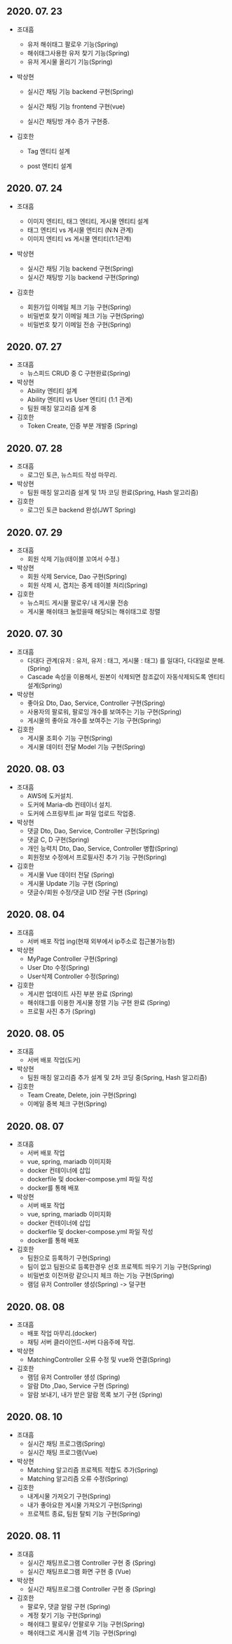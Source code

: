 ## 2020. 07. 23

- 조대흠
  - 유저 해쉬태그 팔로우 기능(Spring)
  - 해쉬태그사용한 유저 찾기 기능(Spring)
  - 유저 게시물 올리기 기능(Spring)

- 박상현

  - 실시간 채팅 기능 backend 구현(Spring)

  - 실시간 채팅 기능 frontend 구현(vue)

  - 실시간 채팅방 개수 증가 구현중.
- 김호한
  - Tag 엔티티 설계
  
  - post 엔티티 설계
  
    

## 2020. 07. 24

- 조대흠
  - 이미지 엔티티, 태그 엔티티, 게시물 엔티티 설계
  - 태그 엔티티 vs 게시물 엔티티 (N:N 관계)
  - 이미지 엔티티 vs 게시물 엔티티(1:1관계) 
  
- 박상현

  - 실시간 채팅 기능 backend 구현(Spring)
  - 실시간 채팅방 기능 backend 구현(Spring)
- 김호한
  - 회원가입 이메일 체크 기능 구현(Spring)
  - 비밀번호 찾기 이메일 체크 기능 구현(Spring)
  - 비밀번호 찾기 이메일 전송 구현(Spring) 
  
  

## 2020. 07. 27

- 조대흠
  - 뉴스피드 CRUD 중 C 구현완료(Spring)
- 박상현
  - Ability 엔티티 설계
  - Ability 엔티티 vs User 엔티티 (1:1 관계)
  - 팀원 매칭 알고리즘 설계 중
- 김호한
  - Token Create, 인증 부분 개발중 (Spring)



## 2020. 07. 28

- 조대흠
  - 로그인 토큰, 뉴스피드 작성 마무리.
- 박상현
  - 팀원 매칭 알고리즘 설계 및 1차 코딩 완료(Spring, Hash 알고리즘)
- 김호한
  - 로그인 토큰 backend 완성(JWT Spring)

## 2020. 07. 29

- 조대흠
  - 회원 삭제 기능(테이블 꼬여서 수정.)
- 박상현
  - 회원 삭제 Service, Dao 구현(Spring)
  - 회원 삭제 시, 겹치는 중계 테이블 처리(Spring)
- 김호한
  - 뉴스피드 게시물 팔로우/ 내 게시물 전송
  - 게시물 해쉬태크 눌렀을때  해당되는 해쉬태그로 정렬

## 2020. 07. 30

- 조대흠
  - 다대다 관계(유저 : 유저, 유저 : 태그,  게시물 : 태그) 를 일대다, 다대일로 분해.(Spring)
  - Cascade 속성을 이용해서, 원본이 삭제되면 참조값이 자동삭제되도록 엔티티 설계(Spring)
- 박상현
  - 좋아요 Dto, Dao, Service, Controller 구현(Spring)
  - 사용자의 팔로워, 팔로잉 개수를 보여주는 기능 구현(Spring)
  - 게시물의 좋아요 개수를 보여주는 기능 구현(Spring)
- 김호한
  - 게시물 조회수 기능 구현(Spring)
  - 게시물 데이터 전달 Model 기능 구현(Spring)



## 2020. 08. 03

- 조대흠
  - AWS에 도커설치.
  - 도커에 Maria-db 컨테이너 설치.
  - 도커에 스프링부트 jar 파일 업로드 작업중.
- 박상현
  - 댓글 Dto, Dao, Service, Controller 구현(Spring)
  - 댓글 C, D 구현(Spring)
  - 개인 능력치 Dto, Dao, Service, Controller 병합(Spring)
  - 회원정보 수정에서 프로필사진 추가 기능 구현(Spring)
- 김호한
  - 게시물 Vue 데이터 전달 (Spring)
  - 게시물 Update 기능 구현 (Spring)
  - 댓글수/회원 수정/댓글 UID 전달 구현 (Spring)

## 2020. 08. 04

- 조대흠
  - 서버 배포 작업 ing(현재 외부에서 ip주소로 접근불가능함)
- 박상현
  - MyPage Controller 구현(Spring)
  - User Dto 수정(Spring)
  - User삭제 Controller 수정(Spring)
- 김호한
  - 게시판 업데이트 사진 부분 완료 (Spring)
  - 해쉬태그를 이용한 게시물 정렬 기능 구현 완료 (Spring)
  - 프로필 사진 추가 (Spring)

## 2020. 08. 05

- 조대흠
  - 서버 배포 작업(도커)
- 박상현
  - 팀원 매칭 알고리즘 추가 설계 및 2차 코딩 중(Spring, Hash 알고리즘)
- 김호한
  - Team Create, Delete, join 구현(Spring)
  - 이메일 중복 체크 구현(Spring)

## 2020. 08. 07

- 조대흠
  - 서버 배포 작업
  - vue, spring, mariadb 이미지화
  - docker 컨테이너에 삽입
  - dockerfile 및 docker-compose.yml 파일 작성
  - docker를 통해 배포
- 박상현
  - 서버 배포 작업
  - vue, spring, mariadb 이미지화
  - docker 컨테이너에 삽입
  - dockerfile 및 docker-compose.yml 파일 작성
  - docker를 통해 배포
- 김호한
  - 팀원으로 등록하기 구현(Spring)
  - 팀이 없고 팀원으로 등록한경우 선호 프로젝트 띄우기 기능 구현(Spring)
  - 비밀번호 이전꺼랑 같으니지 체크 하는 기능 구현(Spring)
  - 램덤 유저 Controller 생성(Spring) -> 덜구현

## 2020. 08. 08

- 조대흠
  - 배포 작업 마무리.(docker)
  - 채팅 서버 클라이언트-서버 다음주에 작업.
- 박상현
  - MatchingController 오류 수정 및 vue와 연결(Spring)
- 김호한
  - 램덤 유저 Controller 생성 (Spring) 
  - 알람 Dto ,Dao, Service 구현 (Spring)
  - 알람 보내기, 내가 받은 알람 목록 보기 구현 (Spring)



## 2020. 08. 10

- 조대흠
  - 실시간 채팅 프로그램(Spring)
  - 실시간 채팅 프로그램(Vue)
- 박상현
  - Matching 알고리즘 프로젝트 적합도 추가(Spring)
  - Matching 알고리즘 오류 수정(Spring)
- 김호한
  - 내게시물 가져오기 구현(Spring)
  - 내가 좋아요한 게시물 가져오기 구현(Spring)
  - 프로젝트 종료, 팀원 탈퇴 기능 구현(Spring)



## 2020. 08. 11

- 조대흠
  - 실시간 채팅프로그램 Controller 구현 중 (Spring)
  - 실시간 채팅프로그램 화면 구현 중 (Vue)
- 박상현
  - 실시간 채팅프로그램 Controller 구현 중 (Spring)
- 김호한
  - 팔로우, 댓글 알람 구현 (Spring)
  - 계정 찾기 기능 구현(Spring)
  - 해쉬태그 팔로우/ 언팔로우 기능 구현(Spring)
  - 해쉬태그로 게시물 검색 기능 구현(Spring)

